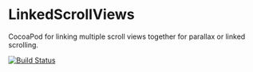 LinkedScrollViews
=================

CocoaPod for linking multiple scroll views together for parallax or linked scrolling.

[![Build Status](https://travis-ci.org/peterdeweese/ScrollViewLinker?branch=master)](https://travis-ci.org/peterdeweese/ScrollViewLinker)
